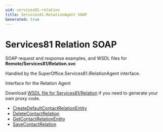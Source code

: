 ```yaml
---
uid: services81-relation
title: Services81.RelationAgent SOAP
Generated: true
---
```


# Services81 Relation SOAP

SOAP request and response examples, and WSDL files for **Remote/Services81/Relation.svc**

Handled by the <see cref="T:SuperOffice.Services81.IRelationAgent">SuperOffice.Services81.IRelationAgent</see> interface.

Interface for the Relation Agent

Download [WSDL file for Services81/Relation](../Services81-Relation.md) if you need to generate your own proxy code.

* [CreateDefaultContactRelationEntity](CreateDefaultContactRelationEntity.md)
* [DeleteContactRelation](DeleteContactRelation.md)
* [GetContactRelationEntity](GetContactRelationEntity.md)
* [SaveContactRelation](SaveContactRelation.md)
